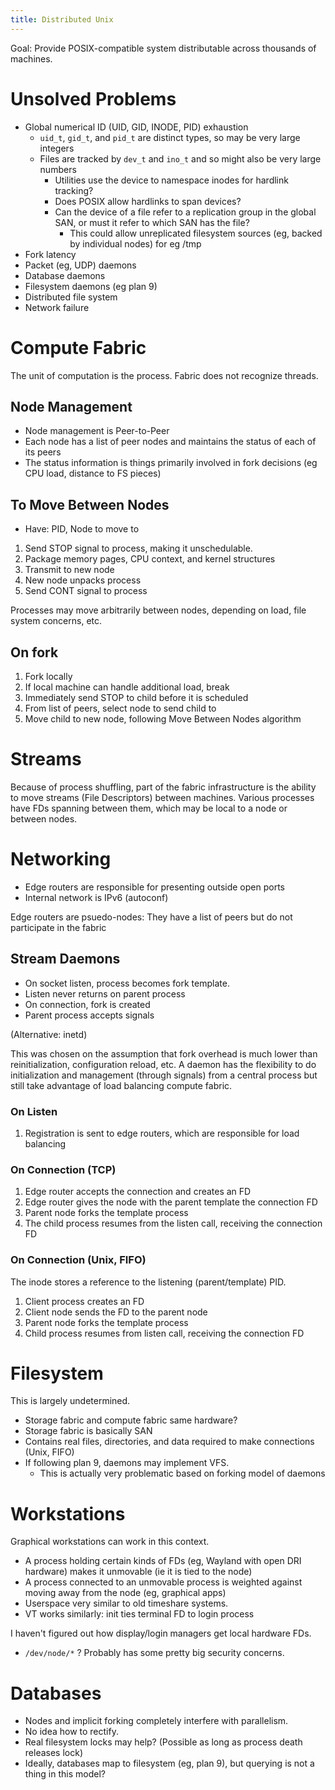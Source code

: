 ```yaml
---
title: Distributed Unix
---
```


Goal: Provide POSIX-compatible system distributable across thousands of machines.

Unsolved Problems
=================
* Global numerical ID (UID, GID, INODE, PID) exhaustion
  * `uid_t`, `gid_t`, and `pid_t` are distinct types, so may be very large integers
  * Files are tracked by `dev_t` and `ino_t` and so might also be very large numbers
    * Utilities use the device to namespace inodes for hardlink tracking?
    * Does POSIX allow hardlinks to span devices?
    * Can the device of a file refer to a replication group in the global SAN, or must it refer to which SAN has the file?
      * This could allow unreplicated filesystem sources (eg, backed by individual nodes) for eg /tmp
* Fork latency
* Packet (eg, UDP) daemons
* Database daemons
* Filesystem daemons (eg plan 9)
* Distributed file system
* Network failure

Compute Fabric
==============
The unit of computation is the process. Fabric does not recognize threads.

Node Management
---------------
* Node management is Peer-to-Peer
* Each node has a list of peer nodes and maintains the status of each of its peers
* The status information is things primarily involved in fork decisions (eg CPU load, distance to FS pieces)

To Move Between Nodes
---------------------
* Have: PID, Node to move to
1. Send STOP signal to process, making it unschedulable.
2. Package memory pages, CPU context, and kernel structures
3. Transmit to new node
4. New node unpacks process
5. Send CONT signal to process

Processes may move arbitrarily between nodes, depending on load, file system concerns, etc.

On fork
-------
1. Fork locally
2. If local machine can handle additional load, break
3. Immediately send STOP to child before it is scheduled
4. From list of peers, select node to send child to
5. Move child to new node, following Move Between Nodes algorithm

Streams
=======

Because of process shuffling, part of the fabric infrastructure is the ability to move streams (File Descriptors) between machines. Various processes have FDs spanning between them, which may be local to a node or between nodes.

Networking
==========
* Edge routers are responsible for presenting outside open ports
* Internal network is IPv6 (autoconf)

Edge routers are psuedo-nodes: They have a list of peers but do not participate in the fabric

Stream Daemons
--------------
* On socket listen, process becomes fork template.
* Listen never returns on parent process
* On connection, fork is created
* Parent process accepts signals

(Alternative: inetd)

This was chosen on the assumption that fork overhead is much lower than reinitialization, configuration reload, etc. A daemon has the flexibility to do initialization and management (through signals) from a central process but still take advantage of load balancing compute fabric.

### On Listen
1. Registration is sent to edge routers, which are responsible for load balancing

### On Connection (TCP)
1. Edge router accepts the connection and creates an FD
2. Edge router gives the node with the parent template the connection FD
3. Parent node forks the template process
4. The child process resumes from the listen call, receiving the connection FD

### On Connection (Unix, FIFO)
The inode stores a reference to the listening (parent/template) PID.

1. Client process creates an FD
2. Client node sends the FD to the parent node
3. Parent node forks the template process
4. Child process resumes from listen call, receiving the connection FD

Filesystem
==========
This is largely undetermined.

* Storage fabric and compute fabric same hardware?
* Storage fabric is basically SAN
* Contains real files, directories, and data required to make connections (Unix, FIFO)
* If following plan 9, daemons may implement VFS.
  * This is actually very problematic based on forking model of daemons

Workstations
============
Graphical workstations can work in this context.

* A process holding certain kinds of FDs (eg, Wayland with open DRI hardware) 
  makes it unmovable (ie it is tied to the node)
* A process connected to an unmovable process is weighted against moving away from the node (eg, graphical apps)
* Userspace very similar to old timeshare systems.
* VT works similarly: init ties terminal FD to login process

I haven't figured out how display/login managers get local hardware FDs.

* `/dev/node/*` ? Probably has some pretty big security concerns.

Databases
=========
* Nodes and implicit forking completely interfere with parallelism.
* No idea how to rectify.
* Real filesystem locks may help? (Possible as long as process death releases lock)
* Ideally, databases map to filesystem (eg, plan 9), but querying is not a thing in this model?
